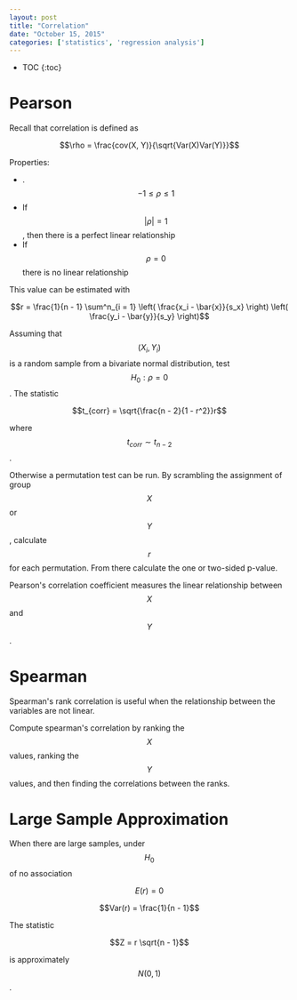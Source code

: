 ```yaml
---
layout: post
title: "Correlation"
date: "October 15, 2015"
categories: ['statistics', 'regression analysis']
---
```


* TOC
{:toc}



# Pearson

Recall that correlation is defined as

$$\rho = \frac{cov(X, Y)}{\sqrt{Var(X)Var(Y)}}$$

Properties:

* .$$-1 \le \rho \le 1$$
* If $$\vert \rho \vert = 1$$, then there is a perfect linear relationship
* If $$\rho = 0$$ there is no linear relationship

This value can be estimated with 

$$r = \frac{1}{n - 1} \sum^n_{i = 1} \left( \frac{x_i - \bar{x}}{s_x} \right) \left( \frac{y_i - \bar{y}}{s_y} \right)$$

Assuming that $$(X_i, Y_i)$$ is a random sample from a bivariate normal distribution, test $$H_0: \rho = 0$$. The statistic

$$t_{corr} = \sqrt{\frac{n - 2}{1 - r^2}}r$$

where $$t_{corr} \sim t_{n - 2}$$. 

Otherwise a permutation test can be run. By scrambling the assignment of group $$X$$ or $$Y$$, calculate $$r$$ for each permutation. From there calculate the one or two-sided p-value. 

Pearson's correlation coefficient measures the linear relationship between $$X$$ and $$Y$$. 

# Spearman
Spearman's rank correlation is useful when the relationship between the variables are not linear. 

Compute spearman's correlation by ranking the $$X$$ values, ranking the $$Y$$ values, and then finding the correlations between the ranks. 

# Large Sample Approximation

When there are large samples, under $$H_0$$ of no association

$$E(r) = 0$$

$$Var(r) = \frac{1}{n - 1}$$

The statistic 

$$Z = r \sqrt{n - 1}$$

is approximately $$N(0, 1)$$.

